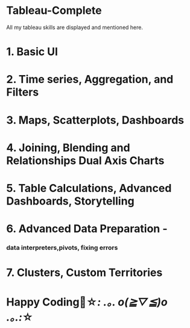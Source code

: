 # Tableau-Complete
All my tableau skills are displayed and mentioned here.

# 1. Basic UI
# 2. Time series, Aggregation, and Filters
# 3. Maps, Scatterplots, Dashboards
# 4. Joining, Blending and Relationships Dual Axis Charts
# 5. Table Calculations, Advanced Dashboards, Storytelling
# 6. Advanced Data Preparation - 
###   data interpreters,pivots, fixing errors
# 7. Clusters, Custom Territories



# Happy Coding🙂☆*: .｡. o(≧▽≦)o .｡.:*☆
  
